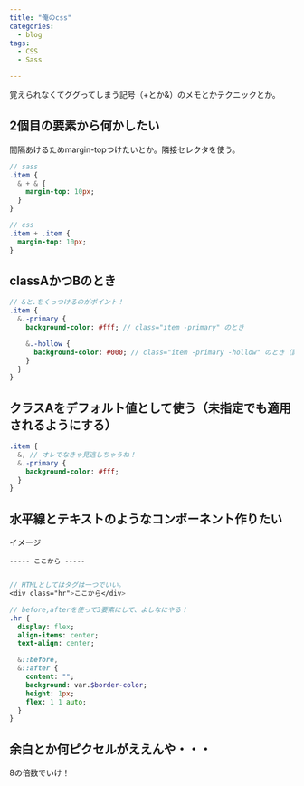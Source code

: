 ```yaml
---
title: "俺のcss"
categories:
  - blog
tags:
  - CSS
  - Sass

---
```


覚えられなくてググってしまう記号（+とか&）のメモとかテクニックとか。  
  
## 2個目の要素から何かしたい  
  
間隔あけるためmargin-topつけたいとか。隣接セレクタを使う。  
  
```sass
// sass
.item {
  & + & {
    margin-top: 10px;
  }
}

// css
.item + .item {
  margin-top: 10px;
}
```

## classAかつBのとき  
  
```sass
// &と.をくっつけるのがポイント！
.item {
  &.-primary {
    background-color: #fff; // class="item -primary" のとき

    &.-hollow {
      background-color: #000; // class="item -primary -hollow" のとき（詳細度が高いのでこちらが優先される）
    }
  }
}
```

## クラスAをデフォルト値として使う（未指定でも適用されるようにする）  
  
```sass
.item {
  &, // オレでなきゃ見逃しちゃうね！
  &.-primary {
    background-color: #fff;
  }
}
```

## 水平線とテキストのようなコンポーネント作りたい  
  
イメージ  
  
`----- ここから -----`  
  
```sass

// HTMLとしてはタグは一つでいい。
<div class="hr">ここから</div>

// before,afterを使って3要素にして、よしなにやる！
.hr {
  display: flex;
  align-items: center;
  text-align: center;

  &::before,
  &::after {
    content: "";
    background: var.$border-color;
    height: 1px;
    flex: 1 1 auto;
  }
}
```

## 余白とか何ピクセルがええんや・・・  
  
8の倍数でいけ！  
